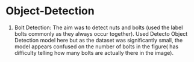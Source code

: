 # Object-Detection
1. Bolt Detection:
The aim was to detect nuts and bolts (used the label bolts commonly as they always occur together). Used Detecto Object Detection model here but as the dataset was significantly 
small, the model appears confused on the number of bolts in the figure( has difficulty telling how many bolts are actually there in the image).
